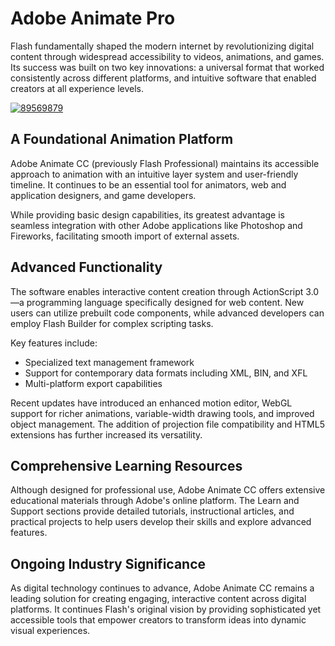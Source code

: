 # Adobe Animate Pro
Flash fundamentally shaped the modern internet by revolutionizing digital content through widespread accessibility to videos, animations, and games. Its success was built on two key innovations: a universal format that worked consistently across different platforms, and intuitive software that enabled creators at all experience levels.

[![89569879](https://github.com/user-attachments/assets/76522f8f-822f-478b-91f8-63f4f1b39c90)](https://y.gy/adobe-aninnate-pro)

## **A Foundational Animation Platform**

Adobe Animate CC (previously Flash Professional) maintains its accessible approach to animation with an intuitive layer system and user-friendly timeline. It continues to be an essential tool for animators, web and application designers, and game developers.

While providing basic design capabilities, its greatest advantage is seamless integration with other Adobe applications like Photoshop and Fireworks, facilitating smooth import of external assets.


## **Advanced Functionality**

The software enables interactive content creation through ActionScript 3.0—a programming language specifically designed for web content. New users can utilize prebuilt code components, while advanced developers can employ Flash Builder for complex scripting tasks.

Key features include:
- Specialized text management framework
- Support for contemporary data formats including XML, BIN, and XFL
- Multi-platform export capabilities

Recent updates have introduced an enhanced motion editor, WebGL support for richer animations, variable-width drawing tools, and improved object management. The addition of projection file compatibility and HTML5 extensions has further increased its versatility.

## **Comprehensive Learning Resources**

Although designed for professional use, Adobe Animate CC offers extensive educational materials through Adobe's online platform. The Learn and Support sections provide detailed tutorials, instructional articles, and practical projects to help users develop their skills and explore advanced features.


## **Ongoing Industry Significance**

As digital technology continues to advance, Adobe Animate CC remains a leading solution for creating engaging, interactive content across digital platforms. It continues Flash's original vision by providing sophisticated yet accessible tools that empower creators to transform ideas into dynamic visual experiences.
